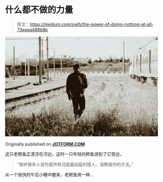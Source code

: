 # 什么都不做的力量

> 原文：<https://medium.com/swlh/the-power-of-doing-nothing-at-all-73eeea488b8b>

![](img/543c0a7a5cf09e17224124a211e3558a.png)

Originally published on [**JOTFORM.COM**](http://jotform.com)

这只老鳄鱼正漂浮在河边，这时一只年轻的鳄鱼游到了它旁边，

> “我听很多人说你是所有河底最凶猛的猎人。请教我你的方法。”

从一个愉快的午后小睡中醒来，老鳄鱼用一种…